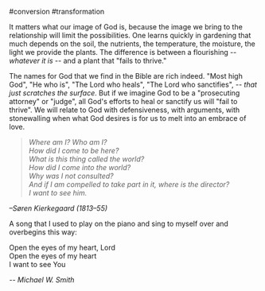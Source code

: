 #conversion #transformation 

It matters what our image of God is, because the image we bring to the relationship will limit the possibilities. One learns quickly in gardening that much depends on the soil, the nutrients, the temperature, the moisture, the light we provide the plants. The difference is between a flourishing -- *whatever it is* -- and a plant that "fails to thrive." 

The names for God that we find in the Bible are rich indeed. "Most high God", "He who is", "The Lord who heals", "The Lord who sanctifies", -- *that just scratches the surface*. But if we imagine God to be a "prosecuting attorney" or "judge", all God's efforts to heal or sanctify us will "fail to thrive".  We will relate to God with defensiveness, with arguments, with stonewalling when what God desires is for us to melt into an embrace of love.

> _Where am I? Who am I?  
How did I come to be here?  
What is this thing called the world?  
How did I come into the world?  
Why was I not consulted?  
And if I am compelled to take part in it, where is the director?  
I want to see him._

_–Søren Kierkegaard (1813–55)_

A song that I used to play on the piano and sing to myself over and overbegins this way:

Open the eyes of my heart, Lord \
Open the eyes of my heart \
I want to see You 

*-- Michael W. Smith*

